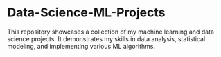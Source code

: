 # Data-Science-ML-Projects
This repository showcases a collection of my machine learning and data science projects. It demonstrates my skills in data analysis, statistical modeling, and implementing various ML algorithms.
